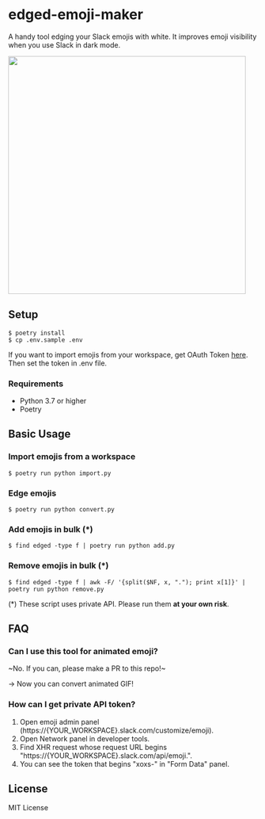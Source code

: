 # edged-emoji-maker

A handy tool edging your Slack emojis with white. It improves emoji visibility when you use Slack in dark mode.

<img src="https://user-images.githubusercontent.com/31735614/72543387-f9930d00-38c8-11ea-8c3e-40d38f812eff.png" width="480px">

## Setup

```
$ poetry install
$ cp .env.sample .env
```

If you want to import emojis from your workspace, get OAuth Token [here](https://api.slack.com/apps?new_app=1). Then set the token in .env file.

### Requirements

- Python 3.7 or higher
- Poetry

## Basic Usage

### Import emojis from a workspace

```
$ poetry run python import.py
```

### Edge emojis

```
$ poetry run python convert.py
```

### Add emojis in bulk (\*)

```
$ find edged -type f | poetry run python add.py
```

### Remove emojis in bulk (\*)

```
$ find edged -type f | awk -F/ '{split($NF, x, "."); print x[1]}' | poetry run python remove.py
```

(\*) These script uses private API. Please run them **at your own risk**.

## FAQ

### Can I use this tool for animated emoji?

~No. If you can, please make a PR to this repo!~

-> Now you can convert animated GIF!

### How can I get private API token?

1. Open emoji admin panel (https://{YOUR_WORKSPACE}.slack.com/customize/emoji).
1. Open Network panel in developer tools.
1. Find XHR request whose request URL begins "https://{YOUR_WORKSPACE}.slack.com/api/emoji.".
1. You can see the token that begins "xoxs-" in "Form Data" panel.

## License

MIT License
